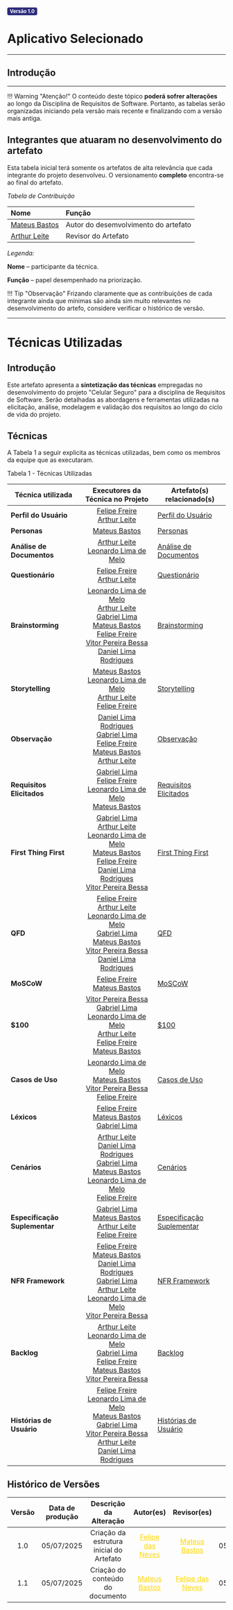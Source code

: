 <span style="background-color:#2c2c7c; color:white; font-size:0.8em; font-weight: bold; padding:2px 6px; border-radius:4px;">Versão 1.0</span>

# Aplicativo Selecionado

---

## Introdução

---

!!! Warning "Atenção!"
    O conteúdo deste tópico **poderá sofrer alterações** ao longo da Disciplina de Requisitos de Software. Portanto, as tabelas serão organizadas iniciando pela versão mais recente e finalizando com a versão mais antiga.

## Integrantes que atuaram no desenvolvimento do artefato

Esta tabela inicial terá somente os artefatos de alta relevância que cada integrante do projeto desenvolveu. O versionamento **completo** encontra-se ao final do artefato.

_Tabela de Contribuição_

| Nome | Função |
| :--- | :--- |
| [Mateus Bastos](https://github.com/MateuSansete) | Autor do desemvolvimento do artefato |
| [Arthur Leite](https://github.com/arthurlleite) | Revisor do Artefato |

*Legenda:* 

**Nome** – participante da técnica. 

**Função** – papel desempenhado na priorização. 

!!! Tip "Observação"
    Frizando claramente que as contribuições de cada integrante ainda que mínimas são ainda sim muito relevantes no desenvolvimento do artefo, considere verificar o histórico de versão. 

---


# Técnicas Utilizadas

## Introdução

Este artefato apresenta a **sintetização das técnicas** empregadas no desenvolvimento do projeto "Celular Seguro" para a disciplina de Requisitos de Software. Serão detalhadas as abordagens e ferramentas utilizadas na elicitação, análise, modelagem e validação dos requisitos ao longo do ciclo de vida do projeto.

## Técnicas

A Tabela 1 a seguir explicita as técnicas utilizadas, bem como os membros da equipe que as executaram.

Tabela 1 - Técnicas Utilizadas

| Técnica utilizada | Executores da Técnica no Projeto | Artefato(s) relacionado(s) |
|---|:---:|---|
| **Perfil do Usuário** | [Felipe Freire](https://github.com/FelipeFreire-) <br> [Arthur Leite](https://github.com/arthurlleite) | [Perfil do Usuário](https://requisitos-de-software.github.io/2025.1-CelularSeguro/documento-elicitacao/PerfilUsuario.md) |
| **Personas** | [Mateus Bastos](https://github.com/MateuSansete) | [Personas](https://requisitos-de-software.github.io/2025.1-CelularSeguro/documento-elicitacao/Personas.md) |
| **Análise de Documentos** | [Arthur Leite](https://github.com/arthurlleite) <br> [Leonardo Lima de Melo](https://github.com/leozinlima) | [Análise de Documentos](https://requisitos-de-software.github.io/2025.1-CelularSeguro/documento-elicitacao/AnalisedeDocumentos.md) |
| **Questionário** | [Felipe Freire](https://github.com/FelipeFreire-) <br> [Arthur Leite](https://github.com/arthurlleite) | [Questionário](https://requisitos-de-software.github.io/2025.1-CelularSeguro/documento-elicitacao/Questionario.md) |
| **Brainstorming** | [Leonardo Lima de Melo](https://github.com/leozinlima) <br> [Arthur Leite](https://github.com/arthurlleite) <br> [Gabriel Lima](https://github.com/gabriel-lima258) <br> [Mateus Bastos](https://github.com/MateuSansete) <br> [Felipe Freire](https://github.com/FelipeFreire-) <br> [Vitor Pereira Bessa](https://github.com/Bessazs) <br> [Daniel Lima Rodrigues](https://github.com/zDrNz) | [Brainstorming](https://requisitos-de-software.github.io/2025.1-CelularSeguro/documento-elicitacao/Brainstorming.md) |
| **Storytelling** | [Mateus Bastos](https://github.com/MateuSansete) <br> [Leonardo Lima de Melo](https://github.com/leozinlima) <br> [Arthur Leite](https://github.com/arthurlleite) <br> [Felipe Freire](https://github.com/FelipeFreire-) | [Storytelling](https://requisitos-de-software.github.io/2025.1-CelularSeguro/documento-elicitacao/Storytelling.md) |
| **Observação** | [Daniel Lima Rodrigues](https://github.com/zDrNz) <br> [Gabriel Lima](https://github.com/gabriel-lima258) <br> [Felipe Freire](https://github.com/FelipeFreire-) <br> [Mateus Bastos](https://github.com/MateuSansete) <br> [Arthur Leite](https://github.com/arthurlleite) | [Observação](https://requisitos-de-software.github.io/2025.1-CelularSeguro/documento-elicitacao/Observacao.md) |
| **Requisitos Elicitados** | [Gabriel Lima](https://github.com/gabriel-lima258) <br> [Felipe Freire](https://github.com/FelipeFreire-) <br> [Leonardo Lima de Melo](https://github.com/leozinlima) <br> [Mateus Bastos](https://github.com/MateuSansete) | [Requisitos Elicitados](https://requisitos-de-software.github.io/2025.1-CelularSeguro/documento-elicitacao/requisitos_elicitados.md) |
| **First Thing First** | [Gabriel Lima](https://github.com/gabriel-lima258) <br> [Arthur Leite](https://github.com/arthurlleite) <br> [Leonardo Lima de Melo](https://github.com/leozinlima) <br> [Mateus Bastos](https://github.com/MateuSansete) <br> [Felipe Freire](https://github.com/FelipeFreire-) <br> [Daniel Lima Rodrigues](https://github.com/zDrNz) <br> [Vitor Pereira Bessa](https://github.com/Bessazs) | [First Thing First](https://requisitos-de-software.github.io/2025.1-CelularSeguro/documento-elicitacao/FirstThingFirst.md) |
| **QFD** | [Felipe Freire](https://github.com/FelipeFreire-) <br> [Arthur Leite](https://github.com/arthurlleite) <br> [Leonardo Lima de Melo](https://github.com/leozinlima) <br> [Gabriel Lima](https://github.com/gabriel-lima258) <br> [Mateus Bastos](https://github.com/MateuSansete) <br> [Vitor Pereira Bessa](https://github.com/Bessazs) <br> [Daniel Lima Rodrigues](https://github.com/zDrNz) | [QFD](https://requisitos-de-software.github.io/2025.1-CelularSeguro/documento-elicitacao/QFD.md) |
| **MoSCoW** | [Felipe Freire](https://github.com/FelipeFreire-) <br> [Mateus Bastos](https://github.com/MateuSansete) | [MoSCoW](https://requisitos-de-software.github.io/2025.1-CelularSeguro/documento-elicitacao/MoSCoW.md) |
| **$100** | [Vitor Pereira Bessa](https://github.com/Bessazs) <br> [Gabriel Lima](https://github.com/gabriel-lima258) <br> [Leonardo Lima de Melo](https://github.com/leozinlima) <br> [Arthur Leite](https://github.com/arthurlleite) <br> [Felipe Freire](https://github.com/FelipeFreire-) <br> [Mateus Bastos](https://github.com/MateuSansete) | [$100](https://requisitos-de-software.github.io/2025.1-CelularSeguro/documento-elicitacao/100.md) |
| **Casos de Uso** | [Leonardo Lima de Melo](https://github.com/leozinlima) <br> [Mateus Bastos](https://github.com/MateuSansete) <br> [Vitor Pereira Bessa](https://github.com/Bessazs) <br> [Felipe Freire](https://github.com/FelipeFreire-) | [Casos de Uso](https://requisitos-de-software.github.io/2025.1-CelularSeguro/documento-modelagem/caso-de-uso.md) |
| **Léxicos** | [Felipe Freire](https://github.com/FelipeFreire-) <br> [Mateus Bastos](https://github.com/MateuSansete) <br> [Gabriel Lima](https://github.com/gabriel-lima258) | [Léxicos](https://requisitos-de-software.github.io/2025.1-CelularSeguro/documento-modelagem/lexico.md) |
| **Cenários** | [Arthur Leite](https://github.com/arthurlleite) <br> [Daniel Lima Rodrigues](https://github.com/zDrNz) <br> [Gabriel Lima](https://github.com/gabriel-lima258) <br> [Mateus Bastos](https://github.com/MateuSansete) <br> [Leonardo Lima de Melo](https://github.com/leozinlima) <br> [Felipe Freire](https://github.com/FelipeFreire-) | [Cenários](https://requisitos-de-software.github.io/2025.1-CelularSeguro/documento-modelagem/cenario.md) |
| **Especificação Suplementar** | [Gabriel Lima](https://github.com/gabriel-lima258) <br> [Mateus Bastos](https://github.com/MateuSansete) <br> [Arthur Leite](https://github.com/arthurlleite) <br> [Felipe Freire](https://github.com/FelipeFreire-) | [Especificação Suplementar](https://requisitos-de-software.github.io/2025.1-CelularSeguro/documento-modelagem/especificacoes-suplementar.md) |
| **NFR Framework** | [Felipe Freire](https://github.com/FelipeFreire-) <br> [Mateus Bastos](https://github.com/MateuSansete) <br> [Daniel Lima Rodrigues](https://github.com/zDrNz) <br> [Gabriel Lima](https://github.com/gabriel-lima258) <br> [Arthur Leite](https://github.com/arthurlleite) <br> [Leonardo Lima de Melo](https://github.com/leozinlima) <br> [Vitor Pereira Bessa](https://github.com/Bessazs) | [NFR Framework](https://requisitos-de-software.github.io/2025.1-CelularSeguro/documento-modelagem/Agil/NR_Framework.md) |
| **Backlog** | [Arthur Leite](https://github.com/arthurlleite) <br> [Leonardo Lima de Melo](https://github.com/leozinlima) <br> [Gabriel Lima](https://github.com/gabriel-lima258) <br> [Felipe Freire](https://github.com/FelipeFreire-) <br> [Mateus Bastos](https://github.com/MateuSansete) <br> [Vitor Pereira Bessa](https://github.com/Bessazs) | [Backlog](https://requisitos-de-software.github.io/2025.1-CelularSeguro/documento-modelagem/Agil/Backlog.md) |
| **Histórias de Usuário** | [Felipe Freire](https://github.com/FelipeFreire-) <br> [Leonardo Lima de Melo](https://github.com/leozinlima) <br> [Mateus Bastos](https://github.com/MateuSansete) <br> [Gabriel Lima](https://github.com/gabriel-lima258) <br> [Vitor Pereira Bessa](https://github.com/Bessazs) <br> [Arthur Leite](https://github.com/arthurlleite) <br> [Daniel Lima Rodrigues](https://github.com/zDrNz) | [Histórias de Usuário](https://requisitos-de-software.github.io/2025.1-CelularSeguro/documento-modelagem/Agil/Historias_de_usuario.md) |

## Histórico de Versões 

| Versão | Data de produção   | Descrição da Alteração                               | Autor(es)             | Revisor(es)      |Data de Revisão |
| :----: | :----------------: | :--------------------------------------------------: | :-------------------: | :-------------:  |  :-----------: |
| 1.0    | 05/07/2025 | Criação da estrutura inicial do Artefato | <a style="color:gold;" href="https://github.com/FelipeFreire-gf" target="_blank">Felipe das Neves</a> | <a style="color:gold;" href="https://github.com/MateuSansete" target="_blank">Mateus Bastos</a>| 05/07/2025|
| 1.1    | 05/07/2025 | Criação do conteúdo do documento | <a style="color:gold;" href="https://github.com/MateuSansete" target="_blank">Mateus Bastos</a> | <a style="color:gold;" href="https://github.com/FelipeFreire-gf" target="_blank">Felipe das Neves</a>| 05/07/2025|
